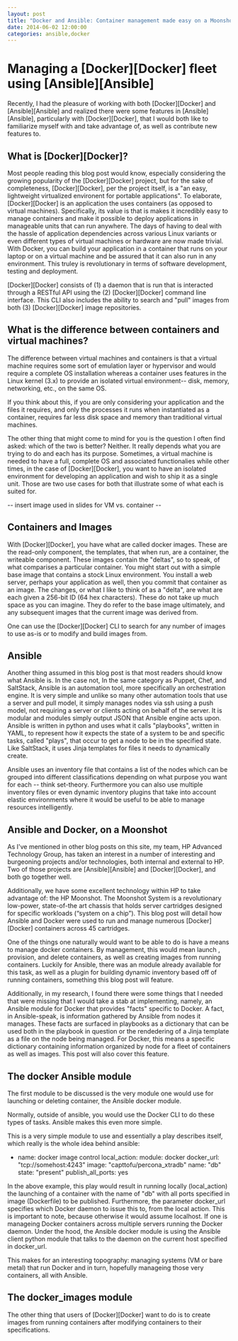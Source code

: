 ```yaml
---
layout: post
title: "Docker and Ansible: Container management made easy on a Moonshot"
date: 2014-06-02 12:00:00
categories: ansible,docker
---
```


# Managing a [Docker][Docker] fleet using [Ansible][Ansible]

Recently, I had the pleasure of working with both [Docker][Docker] and [Ansible][Ansible] and realized there were some features in [Ansible][Ansible], particularly with [Docker][Docker], that I would both like to familiarize myself with and take advantage of, as well as contribute new features to.


## What is [Docker][Docker]?

Most people reading this blog post would know, especially considering the growing popularity of the [Docker][Docker] project, but for the sake of completeness, [Docker][Docker], per the project itself, is a "an easy, lightweight virtualized environent for portable applications". To elaborate, [Docker][Docker] is an application the uses containers (as opposed to virtual machines). Specifically, its value is that is makes it incredibly easy to manage containers and make it possible to deploy applications in manageable units that can run anywhere. The days of having to deal with the hassle of application dependencies across various Linux variants or even different types of virtual machines or hardware are now made trivial. With Docker, you can build your application in a container that runs on your laptop or on a virtual machine and be assured that it can also run in any environment. This truley is revolutionary in terms of software development, testing and deployment.

[Docker][Docker] consists of (1) a daemon that is run that is interacted through a RESTful API using the (2) [Docker][Docker] command line interface. This CLI also includes the ability to search and "pull" images from both (3) [Docker][Docker] image repositories.

## What is the difference between containers and virtual machines?

The difference between virtual machines and containers is that a virtual machine requires some sort of emulation layer or hypervisor and would require a complete OS installation whereas a container uses features in the Linux kernel (3.x) to provide an isolated virtual environment-- disk, memory, networking, etc., on the same OS.

If you think about this, if you are only considering your application and the files it requires, and only the processes it runs when instantiated as a container, requires far less disk space and memory than traditional virtual machines.

The other thing that might come to mind for you is the question I often find asked: which of the two is better? Neither. It really depends what you are trying to do and each has its purpose. Sometimes, a virtual machine is needed to have a full, complete OS and associated functionalies while other times, in the case of [Docker][Docker], you want to have an isolated environment for developing an application and wish to ship it as a single unit. Those are two use cases for both that illustrate some of what each is suited for.

-- insert image used in slides for VM vs. container --


## Containers and Images

With [Docker][Docker], you have what are called docker images. These are the read-only component, the templates, that when run, are a container, the writeable component. These images contain the "deltas", so to speak, of what comparises a particular container. You might start out with a simple base image that contains a stock Linux environment. You install a web server, perhaps your application as well, then you commit that container as an image. The changes, or what I like to think of as a "delta", are what are each given a 256-bit ID (64 hex characters). These do not take up much space as you can imagine. They do refer to the base image ultimately, and any subsequent images that the current image was derived from.

One can use the [Docker][Docker] CLI to search for any number of images to use as-is or to modify and build images from.

## Ansible

Another thing assumed in this blog post is that most readers should know what Ansible is. In the case not, In the same category as Puppet, Chef, and SaltStack, Ansible is an automation tool, more specifically an orchestration engine. It is very simple and unlike so many other automation tools that use a server and pull model, it simply manages nodes via ssh using a push model, not requiring a server or clients acting on behalf of the server. It is modular and modules simply output JSON that Ansible engine acts upon. Ansible is written in python and uses what it calls "playbooks", written in YAML, to represent how it expects the state of a system to be and specific tasks, called "plays", that occur to get a node to be in the specified state. Like SaltStack, it uses Jinja templates for files it needs to dynamically create.

Ansible uses an inventory file that contains a list of the nodes which can be grouped into different classifications depending on what purpose you want for each -- think set-theory. Furthermore you can also use multiple inventory files or even dynamic inventory plugins that take into account elastic environments where it would be useful to be able to manage resources intelligently.

## Ansible and Docker, on a Moonshot

As I've mentioned in other blog posts on this site, my team, HP Advanced Technology Group, has taken an interest in a number of interesting and burgeoning projects and/or technologies, both internal and external to HP. Two of those projects are [Ansible][Ansible] and [Docker][Docker], and both go together well.

Additionally, we have some excellent technology within HP to take advantage of: the HP Moonshot. The Moonshot System is a revolutionary low-power, state-of-the art chassis that holds server cartridges designed for specific workloads (“system on a chip”). This blog post will detail how Ansible and Docker were used to run and manage numerous [Docker][Docker] containers across 45 cartridges.

One of the things one naturally would want to be able to do is have a means to manage docker containers. By management, this would mean launch , provision, and delete containers, as well as creating images from running containers. Luckily for Ansible, there was an module already available for this task, as well as a plugin for building dynamic inventory based off of running containers, something this blog post will feature.

Additionally, in my research, I found there were some things that I needed that were missing that I would take a stab at implementing, namely, an Ansible module for Docker that provides "facts" specific to Docker. A fact, in Ansible-speak, is information gathered by Ansible from nodes it manages. These facts are surfaced in playbooks as a dictionary that can be used both in the playbook in question or the rendedering of a Jinja template as a file on the node being managed. For Docker, this means a specific dictionary containing information organized by node for a fleet of containers as well as images. This post will also cover this feature.

## The docker Ansible module

The first module to be discussed is the very module one would use for launching or deleting container, the Ansible docker module. 

Normally, outside of ansible, you would use the Docker CLI to do these types of tasks. Ansible makes this even more simple.

This is a very simple module to use and essentially a play describes itself, which really is the whole idea behind ansible:

- name: docker image control
  local_action:
    module: docker
    docker_url: "tcp://somehost:4243"
    image: "capttofu/percona_xtradb"
    name: "db"
    state: "present"
    publish_all_ports: yes

In the above example, this play would result in running locally (local_action) the launching of a container with the name of "db" with all ports specified in image (Dockerfile) to be published. Furthermore, the parameter docker_url specifies which Docker daemon to issue this to, from the local action. This is important to note, because otherwise it would assume localhost. If one is manageing Docker containers across multiple servers running the Docker daemon. Under the hood, the Ansible docker module is using the Ansible client python module that talks to the daemon on the current host specified in docker_url.

This makes for an interesting topography: managing systems (VM or bare metal) that run Docker and in turn, hopefully manageing those very containers, all with Ansible.

## The docker_images module

The other thing that users of [Docker][Docker] want to do is to create images from running containers after modifying containers to their specifications. 



